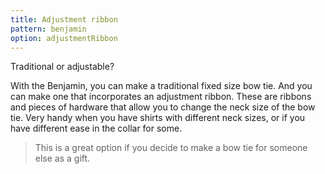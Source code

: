 ```yaml
---
title: Adjustment ribbon
pattern: benjamin
option: adjustmentRibbon
---
```


Traditional or adjustable?

With the Benjamin, you can make a traditional fixed size bow tie. And you can 
make one that incorporates an adjustment ribbon. These are ribbons and pieces of hardware
that allow you to change the neck size of the bow tie. Very handy when you have shirts
with different neck sizes, or if you have different ease in the collar for some.


>  This is a great option if you decide to make a bow tie for someone else as a gift.
